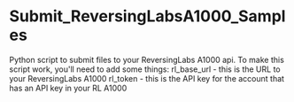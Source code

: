 # Submit_ReversingLabsA1000_Samples
 Python script to submit files to your ReversingLabs A1000 api.  To make this script work, you'll need to add some things:  rl_base_url - this is the URL to your ReversingLabs A1000 rl_token - this is the API key for the account that has an API key in your RL A1000
